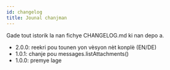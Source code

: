 ```yaml
---
id: changelog
title: Jounal chanjman
---
```


Gade tout istorik la nan fichye CHANGELOG.md ki nan depo a.

- 2.0.0: reekri pou tounen yon vèsyon nèt konplè (EN/DE)
- 1.0.1: chanje pou messages.listAttachments()
- 1.0.0: premye lage

